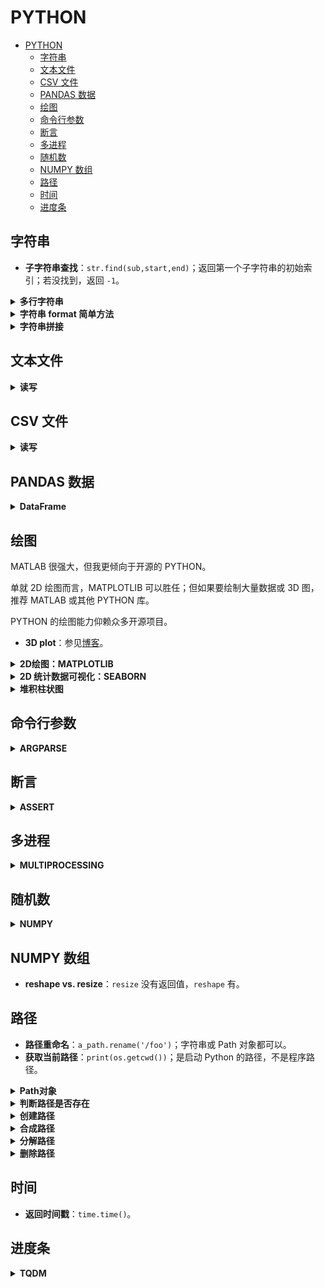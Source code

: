 # PYTHON

- [PYTHON](#python)
  - [字符串](#字符串)
  - [文本文件](#文本文件)
  - [CSV 文件](#csv-文件)
  - [PANDAS 数据](#pandas-数据)
  - [绘图](#绘图)
  - [命令行参数](#命令行参数)
  - [断言](#断言)
  - [多进程](#多进程)
  - [随机数](#随机数)
  - [NUMPY 数组](#numpy-数组)
  - [路径](#路径)
  - [时间](#时间)
  - [进度条](#进度条)

## 字符串

- **子字符串查找**：`str.find(sub,start,end)`；返回第一个子字符串的初始索引；若没找到，返回 `-1`。

<details>
<summary><b>多行字符串</b></summary>
<p>

```python
print("""Hello!
Welcome!
Goodbye!"""
)
```

```bash
Hello!
Welcome!
Goodbye!
```

尽量不要缩进，否则输出也有缩进。

</p>
</details>

<details>
<summary><b>字符串 format 简单方法</b></summary>
<p>

应该是 3.8 的新特性。

```python
name = 'Ryan'
print(f'My name is {name}.')
```

```bash
My name is Ryan.
```

</p>
</details>

<details>
<summary><b>字符串拼接</b></summary>
<p>

```python
a = 'Hello ' + 'World!'
print(a)

b = (
    'Hello '
    'World!'
    )
print(b)
```

```bash
Hello World!
Hello World!
```

注意，第二种写法没有逗号，否则就变成 tuple 了。

</p>
</details>

## 文本文件

<details>
<summary><b>读写</b></summary>
<p>

```python
fp = open("xxx.txt", 'w')
fp.write("haha\nhaha")
fp.close()
```

逐行读：

```python
while True:
    line = fp.readline()
    if not line:
        break
```

NUMPY 提供了更快的二进制读写方式：`np.fromfile(fp, dtype=np.uint8, count=block_size)`。

</p>
</details>

## CSV 文件

<details>
<summary><b>读写</b></summary>
<p>

采用一般文本文件的读取方法：

```python
import csv

csv_path = 'demo.csv'

# read
csv_fp = open(csv_path, 'r', newline='')
reader = csv.reader(csv_fp)
for line_list in reader:
    print(line_list)

# write
csv_fp = open(csv_path, 'w', newline='')
writer = csv.writer(csv_fp)
writer.writerow(['index_vid','psnr_ori','psnr_enh','dpsnr','name_vid'])

csv_fp.close()
```

使用 PANDAS 更智能。

```python
import pandas as pd

df = pd.read_csv(csv_file)
saved_column = df.column_name  # you can also use df['column_name']
```

</p>
</details>

## PANDAS 数据

<details>
<summary><b>DataFrame</b></summary>
<p>

每一列都是数据，对应一个标签。用字典表示：

```python
d = {'col1': [1, 2], 'col2': [3, 4]}
df = pd.DataFrame(data=d)
```

</p>
</details>

## 绘图

MATLAB 很强大，但我更倾向于开源的 PYTHON。

单就 2D 绘图而言，MATPLOTLIB 可以胜任；但如果要绘制大量数据或 3D 图，推荐 MATLAB 或其他 PYTHON 库。

PYTHON 的绘图能力仰赖众多开源项目。

- **3D plot**：参见[博客](https://blog.csdn.net/u014636245/article/details/82799573)。

<details>
<summary><b>2D绘图：MATPLOTLIB</b></summary>
<p>

```python
import matplotlib.pyplot as plt

plt.plot(result)

plt.title(f'dMSE, QP={qp}')
plt.xlabel('TV')
plt.ylabel('dMSE')

plt.show()

plt.savefig('demo.png')

plt.clf()  # 如果要画新图，需要清除当前内容，但保留窗口
```

参考[官方教程](https://matplotlib.org/tutorials/introductory/pyplot.html)。

</p>
</details>

<details>
<summary><b>2D 统计数据可视化：SEABORN</b></summary>
<p>

SEABORN 擅长将 2D 统计数据可视化。由于其抽象性，使得作者可以更关注数据本身，而不是代码细节。

SEABORN 的基础是 MATPLOTLIB，常用数据格式为 PANDAS。

参见：

- [概览](https://seaborn.pydata.org/index.html)
- [所有教程](https://seaborn.pydata.org/tutorial.html)
- [可接受的数据结构](https://seaborn.pydata.org/tutorial/data_structure.html)

```python
d = {'iter': val_logs['iter'], 'PSNR': val_logs['PSNR']}
df = pd.DataFrame(data=d)

sns_fig = sns.relplot(data=df, x='iter', y='PSNR')  # 绘制关系图

sns_fig.savefig('output.png')  # 保存图像
```

</p>
</details>

<details>
<summary><b>堆积柱状图</b></summary>
<p>

每次 `bar` 都建立在底层 bar 之上。

```python
plt.bar(index_lst, new_y_lst, width=3, bottom=old_y_acc_lst)
```

默认 hold，直至 `plt.show()`。

</p>
</details>

## 命令行参数

<details>
<summary><b>ARGPARSE</b></summary>
<p>

> 常规用法

- 设置长 + 短命名，注意引用时为长命名。
- 设置默认值，使用时可缺省，方便。
- 写一段话，描述参数的含义，方便理解。

```python
import argparse

parser = argparse.ArgumentParser()
parser.add_argument('-io_v', '--io_val', type=str, \
    default="disk", \
    help="IO backend for validation: (lmdb | disk*)."
    )

opts = parser.parse_args()
print(opts.io_val)

opts_dict = vars(opts)  # 转换成字典，方便 log 逐行打印
log_fp.write(opts_dict['io_val'] + '\n')
```

也可以输入列表：

```python
parser = argparse.ArgumentParser()
parser.add_argument('gpu', metavar='N', type=int, nargs='+')
args = parser.parse_args()
print(args.gpu)

python test.py 0 1 2 3
```

有时可以对参数分组（例如训练集和测试集都有相同含义的参数）：

```python
group1 = parser.add_argument_group("group 1")
group2 = parser.add_argument_group("group 2")

group1.add_argument("--option1")
group2.add_argument("--option2")
```

</p>
</details>

## 断言

<details>
<summary><b>ASSERT</b></summary>
<p>

```python
assert not op.exists(a_path), "ALREADY EXISTS!"

a = "haha"
b = "hahha"
assert a in b, (f"{a} is not in "
    f"{b}!")
```

</p>
</details>

## 多进程

<details>
<summary><b>MULTIPROCESSING</b></summary>
<p>

pool of workers：

- `apply_async`：支持异步，非阻塞，返回结果后回调。
- `map`：阻塞，直至结果返回。
- `close`：关闭进程池，不再接受新任务。
- `join`：主进程阻塞，等待子进程退出。要在 `close` 后使用。

```python
import multiprocessing as mp
import time


def func_demo(proc_id):
    print(f"start {proc_id}")
    time.sleep(3)
    print(f"end {proc_id}")


if __name__ == '__main__':  # WINDOWS 下要写在里面
    pool = mp.Pool(processes=2)  # 最多 2 个进程并行
    proc_id_list = list(range(4)) # 0 -> 3
    for proc_id in proc_id_list:
        pool.apply_async(func=func_demo, args=(proc_id, ))
    pool.close()  # 禁止新进程加入
    pool.join()  # 阻塞，等所有子进程结束（再完成后面代码）
```

```bash
start 0
start 1
end 0
end 1
start 2
start 3
end 2
end 3
```

可以看到，同时只有 2 个进程并行。即当 0 和 1 执行后，循环阻塞，直至 0 结束后，2 或 3 才开始执行。

曾经在 `pool.apply_asygn(func)` 外面写 `pbar.update()`。后果是，pbar 速度飞快，然而 `func()` 却没有执行完。通过查看 htop 可知，`apply_sygn(func)` 是创建了众多进程，并且不受外部代码影响（不堵塞），直到 `pool.close()`。因此，`pbar.update()` 应放到 `callback()` 内部。否则进度是虚假的。

```python
...
callback=lambda x :pbar.update(1)
```

注意得有一个形参 x 。因为 `callback` 必须接收参数，哪怕是无用的。能放到 `func()` 里吗？貌似可以，但冲突很严重，速度慢。

以下介绍背景知识和原理。

进程 vs. 线程，参考[知乎](https://zhuanlan.zhihu.com/p/76343641)。

当我们启动程序时，系统中至少启动了一个对应进程。而一个进程可以包含多个线程。
这些线程可以共享进程空间中的内存空间。如果不加以管理，程序容易发生逻辑错误。
因此常用锁或信号量等机制来限制公共资源的使用。

作者开启了 PYTHON 中的多线程，发现单线程和多线程在速度上几乎没有区别。
原因：在 PYTHON 中，同一时刻只有一个线程运行，约束方式即 GIL 锁。
因此，PYTHON 的多线程不是并行，而是并发。

![python-1](../imgs/python_1.jpg)

如图，PYTHON 在工作一段时间（check interval）后，会主动释放 GIL，让其他线程也参与工作。
在 PYTHON 中，该间隔为 15 ms。

为了sidestep GIL 问题，我们可以使用多进程而不是多线程。
由于不同进程是在不同 GPU 上执行的，因此可实现真正的并行。

回调函数，参考[知乎](https://www.zhihu.com/question/19801131)。

回调函数（callback）：当 func 结束时，会调用回调函数；回调函数的参数即 func 的返回值。
显然，为了实现回调，我们需要将 callback 函数传递给 func。
回调函数使得功能剥离，更灵活。

</p>
</details>

## 随机数

<details>
<summary><b>NUMPY</b></summary>
<p>

```python
np.random.choice(a_list)
```

从列表或迭代器中随机选一个。

</p>
</details>

## NUMPY 数组

- **reshape vs. resize**：`resize` 没有返回值，`reshape` 有。

## 路径

- **路径重命名**：`a_path.rename('/foo')`；字符串或 Path 对象都可以。
- **获取当前路径**：`print(os.getcwd())`；是启动 Python 的路径，不是程序路径。

<details>
<summary><b>Path对象</b></summary>
<p>

```python
from pathlib import Path
file_path = Path('C:/Files/file.csv')
```

`str(file_path)` 即可转变回正常字符串，可以执行 `split` 等字符串操作。

</p>
</details>

<details>
<summary><b>判断路径是否存在</b></summary>
<p>

```python
if not os.path.exists(<dir_path>):
    pass

from pathlib import Path
file_path = Path('C:/Files/file.csv')
file_path.exists()  # True
```

</p>
</details>

<details>
<summary><b>创建路径</b></summary>
<p>

```python
if not os.exists(<dir_path>):
    os.makedirs(<dir_path>)

a_Path_object.mkdir(parents=True)  # 可以代替 makedirs 的功能
```

</p>
</details>

<details>
<summary><b>合成路径</b></summary>
<p>

```python
import os.path as op
os.path.join("/home", "usrname")

from pathlib import Path
root_path = Path('C:/Files')  # 你没看错，无论系统，都用正斜杠即可！
file_path = root_path / 'file.csv'  # 比 os 简单
```

</p>
</details>

<details>
<summary><b>分解路径</b></summary>
<p>

例如提取最高层文件夹名：

```python
os.path.basename("/home/usrname/xxx.yuv").split(".")[0]

from pathlib import Path
file_path = Path('C:/Files/file.csv')
file_path.stem  # file
file_path.name  # file.csv
file_path.suffix  # csv

a_path = Path('/aa/bb/cc')
a_path.name # 'cc'
```

</p>
</details>

<details>
<summary><b>删除路径</b></summary>
<p>

```python
os.removedirs(<dir_path>)  # 只能删除空路径

shutil.rmtree(<dir_path>)  # 递归删除文件夹及文件
```

</p>
</details>

## 时间

- **返回时间戳**：`time.time()`。

## 进度条

<details>
<summary><b>TQDM</b></summary>
<p>

```python
from tqdm import tqdm

# 基础用法
for i in tqdm(range(1e3)):
    pass

# 简化的基础用法
for i in trange(1e3):
    pass

# 手动控制更新
with tqdm(total=1e3) as pbar:
    for i in range(1e2):
        pbar.update(10)  # 每次更新，进度 + 10

# 设置文字描述
pbar = tqdm([name1, name2, name3])
for name in pbar:
    pbar.set_description("processing %s" % name)

# 进一步设置属性（如宽度和描述）
tqdm(alist, ncols=80)  # 可以避免太宽导致的换行显示
# 可以把 eta 等去掉，只保留描述，百分比和 bar
with tqdm(
    total=60*24,
    ncols=40,
    bar_format='{desc}{percentage:.1f}% |{bar}|'
    ) as pbar:
    pbar.update(accum_minute)

# 关闭对象
# 最好在每个 pbar 完成使命后关闭；否则不换行。
pbar.close()
```

</p>
</details>
